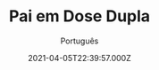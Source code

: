 ---
id: '53c723bb-6b72-4051-8cef-1e70f5df2bef'
type: 'movie' # Filme, Série, Anime
title: "Pai em Dose Dupla"
synopsis: ["Brad é executivo em uma rádio e se esforça para ser o melhor padrasto possível para os dois filhos de sua namorada, Sarah. Mas eis que Dusty, o desbocado pai das crianças, reaparece e começa a disputar com ele a atenção e o amor dos pimpolhos.",
]
originalTitle: "Daddy's Home"
date: '2021-04-05T22:39:57.000Z'
update: '2021-04-05T22:39:57.000Z'
releaseDate: '2015-12-25T03:00:00.000Z'
imdb:
  rating: '6.2' # 8.5
  id: '' # tt0470752
duration: '1h 36m'
trailer:
  urls: [
    'OeknNwE4e1E',
  ]
tags: ['720p', '1080p', '720p', '1080p']
genre: ['Comédia'] #
quality: 'BluRay 720p | 1080p' # BluRay, WEB-DL, HDTV, WEB-DL4K, WEB-DLe
format: 'Mkv | Mp4' # MKV, MP4, TS
audio: 'Português, Inglês' # Dublado, Legendado, Dual Audio, Dub & Leg
subtitle: 'Português' # Português, inglês,
size: '1.12 GB | 1.46 GB | 1.79 GB | 2.13 GB' # 4.8 GB
audioQuality: 10
videoQuality: 10
directors: []
#  - name: 'Lana Wachowski'
#    image: ''
#  - name: 'Lilly Wachowski'
#    image: ''
cast: []
#  - name: 'Keanu Reeves'
#    image: ''
#    characterName: 'Neo'
writers: []
#  - name: ''
#    image: ''
maturityRating:
  age: '' # L , 10, 12, 14, 16, 18
  topics: [''] # Violence, Illegal drugs, Inappropriate Language, Legal Drugs, Sexual Content, Extreme Violence
###########################################
download:
  
  - url: 'magnet:?xt=urn:btih:007A8A8623F34438E44CE148D003299D6FE0E6F2&dn=Pai%20em%20Dose%20Dupla%202016%20720p%20BluRay%20DUAL%20-%20LAPUMiA&tr=udp://tracker.coppersurfer.tk:6969&tr=udp://tracker.leechers-paradise.org:6969&tr=udp://tracker.zer0day.to:1337&tr=http://mgtracker.org:2710/announce&tr=http://tracker1.wasabii.com.tw:6969/announce&xl=1567826880&tr=udp%3A%2F%2Ftracker.leechers-paradise.org%3A6969&tr=udp%3A%2F%2Ftracker.coppersurfer.tk%3A6969&tr=http%3A%2F%2Ftracker1.wasabii.com.tw%3A6969%2Fannounce&tr=http%3A%2F%2Fexplodie.org%3A6969%2Fannounce&tr=http%3A%2F%2Fmgtracker.org%3A2710%2Fannounce'
    resolution: '720p' # 720p, 1080p, 4K,
    audio: 'Dual Áudio' # Dublado, Legendado, Dual Audio
    size: '' # 4.8 GB
    quality: '' # BluRay, WEB-DL
    format: '' # MKV
  - url: 'magnet:?xt=urn:btih:0818B0ADF1C5AA6316180BD91C85A223F131BD63&dn=Pai%20em%20Dose%20Dupla%202016%201080p%20BluRay%20DUAL%20-%20LAPUMiA&tr=udp://tracker.coppersurfer.tk:6969&tr=udp://tracker.leechers-paradise.org:6969&tr=udp://tracker.zer0day.to:1337&tr=http://mgtracker.org:2710/announce&tr=http://tracker1.wasabii.com.tw:6969/announce&xl=2287747600&tr=udp%3A%2F%2Ftracker.leechers-paradise.org%3A6969&tr=udp%3A%2F%2Ftracker.coppersurfer.tk%3A6969&tr=http%3A%2F%2Fexplodie.org%3A6969%2Fannounce&tr=http%3A%2F%2Ftracker.mg64.net%3A6881%2Fannounce&tr=udp%3A%2F%2Ftracker.opentrackr.org%3A1337'
    resolution: '1080p' # 720p, 1080p, 4K,
    audio: 'Dual Áudio' # Dublado, Legendado, Dual Audio
    size: '' # 4.8 GB
    quality: '' # BluRay, WEB-DL
    format: '' # MKV
  - url: 'magnet:?xt=urn:btih:F0C414A9961818E732FA7FEF9274C4CAC6D3D59F&dn=Pai%20em%20Dose%20Dupla%202016%20720p%20BluRay%20DUBLADO%20-%20LAPUMiA&tr=udp%3A%2F%2Fopen.demonii.com%3A1337%2Fannounce&tr=udp%3A%2F%2Ftracker.openbittorrent.com%3A80%2Fannounce&tr=udp%3A%2F%2F9.rarbg.to%3A2710%2Fannounce&tr=udp%3A%2F%2Ftracker.trackerfix.com%3A80%2Fannounce&tr=udp%3A%2F%2Ftracker.coppersurfer.tk%3A6969%2Fannounce'
    resolution: '720p' # 720p, 1080p, 4K,
    audio: 'Dublado' # Dublado, Legendado, Dual Audio
    size: '' # 4.8 GB
    quality: '' # BluRay, WEB-DL
    format: '' # MKV
  - url: 'magnet:?xt=urn:btih:4FE30F66BE95E8F038BD63A0B47F5B23B53FF3EA&dn=Pai%20em%20Dose%20Dupla%202016%201080p%20BluRay%20DUBLADO%20-%20LAPUMiA&tr=udp%3A%2F%2Fopen.demonii.com%3A1337%2Fannounce&tr=udp%3A%2F%2Ftracker.openbittorrent.com%3A80%2Fannounce&tr=udp%3A%2F%2F9.rarbg.to%3A2710%2Fannounce&tr=udp%3A%2F%2Ftracker.trackerfix.com%3A80%2Fannounce&tr=udp%3A%2F%2Ftracker.coppersurfer.tk%3A6969%2Fannounce'
    resolution: '1080p' # 720p, 1080p, 4K,
    audio: 'Dublado' # Dublado, Legendado, Dual Audio
    size: '' # 4.8 GB
    quality: '' # BluRay, WEB-DL
    format: '' # MKV
images:
  cover: '/assets/movies/pai-em-dose-dupla.jpg'
  background: '/assets/movies/'
---